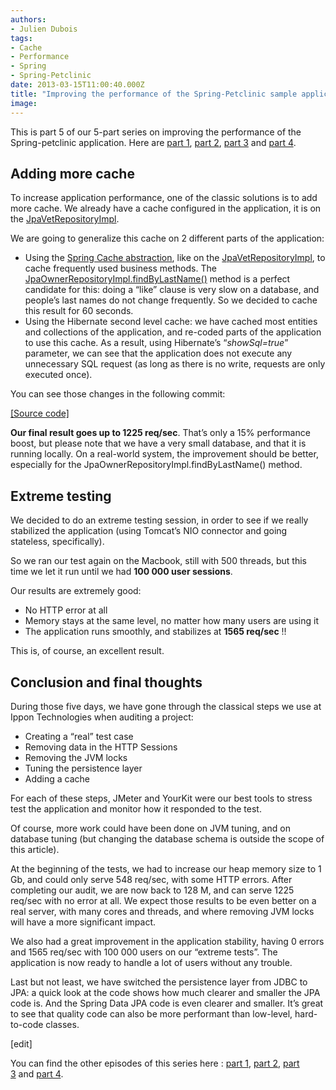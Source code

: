 ```yaml
---
authors:
- Julien Dubois
tags:
- Cache
- Performance
- Spring
- Spring-Petclinic
date: 2013-03-15T11:00:40.000Z
title: "Improving the performance of the Spring-Petclinic sample application (part 5 of 5)"
image: 
---
```


This is part 5 of our 5-part series on improving the performance of the Spring-petclinic application. Here are [part 1](https://test-ippon.ghost.io/improving-the-performance-of-the-spring-petclinic-sample-application-part-1-of-5/), [part 2](https://test-ippon.ghost.io/improving-the-performance-of-the-spring-petclinic-sample-application-part-2-of-5/), [part 3](https://test-ippon.ghost.io/improving-the-performance-of-the-spring-petclinic-sample-application-part-3-of-5/) and [part 4](https://test-ippon.ghost.io/improving-the-performance-of-the-spring-petclinic-sample-application-part-4-of-5/).

## Adding more cache

To increase application performance, one of the classic solutions is to add more cache. We already have a cache configured in the application, it is on the [JpaVetRepositoryImpl](https://github.com/jdubois/spring-petclinic/blob/681026758d2f80082c4597ec0393bff07c95be65/src/main/java/org/springframework/samples/petclinic/repository/jpa/JpaVetRepositoryImpl.java#L44).

We are going to generalize this cache on 2 different parts of the application:

- Using the [Spring Cache abstraction](http://static.springsource.org/spring/docs/3.2.x/spring-framework-reference/html/cache.html), like on the [JpaVetRepositoryImpl](https://github.com/jdubois/spring-petclinic/blob/681026758d2f80082c4597ec0393bff07c95be65/src/main/java/org/springframework/samples/petclinic/repository/jpa/JpaVetRepositoryImpl.java#L44), to cache frequently used business methods. The [JpaOwnerRepositoryImpl.findByLastName()](https://github.com/jdubois/spring-petclinic/blob/05a60b774011c41d522293ec3b2f4ed89b680ec5/src/main/java/org/springframework/samples/petclinic/repository/jpa/JpaOwnerRepositoryImpl.java#L46) method is a perfect candidate for this: doing a “like” clause is very slow on a database, and people’s last names do not change frequently. So we decided to cache this result for 60 seconds.
- Using the Hibernate second level cache: we have cached most entities and collections of the application, and re-coded parts of the application to use this cache. As a result, using Hibernate’s “*showSql=true*” parameter, we can see that the application does not execute any unnecessary SQL request (as long as there is no write, requests are only executed once).

You can see those changes in the following commit:

[[Source code]](https://github.com/jdubois/spring-petclinic/commit/05a60b774011c41d522293ec3b2f4ed89b680ec5)

**Our final result goes up to 1225 req/sec**. That’s only a 15% performance boost, but please note that we have a very small database, and that it is running locally. On a real-world system, the improvement should be better, especially for the JpaOwnerRepositoryImpl.findByLastName() method.

## Extreme testing

We decided to do an extreme testing session, in order to see if we really stabilized the application (using Tomcat’s NIO connector and going stateless, specifically).

So we ran our test again on the Macbook, still with 500 threads, but this time we let it run until we had **100 000 user sessions**.

Our results are extremely good:

- No HTTP error at all
- Memory stays at the same level, no matter how many users are using it
- The application runs smoothly, and stabilizes at **1565 req/sec** !!

This is, of course, an excellent result.

## Conclusion and final thoughts

During those five days, we have gone through the classical steps we use at Ippon Technologies when auditing a project:

- Creating a “real” test case
- Removing data in the HTTP Sessions
- Removing the JVM locks
- Tuning the persistence layer
- Adding a cache

For each of these steps, JMeter and YourKit were our best tools to stress test the application and monitor how it responded to the test.

Of course, more work could have been done on JVM tuning, and on database tuning (but changing the database schema is outside the scope of this article).

At the beginning of the tests, we had to increase our heap memory size to 1 Gb, and could only serve 548 req/sec, with some HTTP errors. After completing our audit, we are now back to 128 M, and can serve 1225 req/sec with no error at all. We expect those results to be even better on a real server, with many cores and threads, and where removing JVM locks will have a more significant impact.

We also had a great improvement in the application stability, having 0 errors and 1565 req/sec with 100 000 users on our “extreme tests”. The application is now ready to handle a lot of users without any trouble.

Last but not least, we have switched the persistence layer from JDBC to JPA: a quick look at the code shows how much clearer and smaller the JPA code is. And the Spring Data JPA code is even clearer and smaller. It’s great to see that quality code can also be more performant than low-level, hard-to-code classes.

[edit]

You can find the other episodes of this series here : [part 1](http://blog.ippon.fr/?p=7496), [part 2](http://blog.ippon.fr/?p=7500), [part 3](http://blog.ippon.fr/?p=7512) and [part 4](http://blog.ippon.fr/?p=7520).
